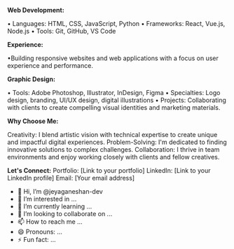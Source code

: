
**Web Development:**

• Languages: HTML, CSS, JavaScript, Python
• Frameworks: React, Vue.js, Node.js
• Tools: Git, GitHub, VS Code

**Experience:** 

•Building responsive websites and web applications with a focus on user experience and performance.

**Graphic Design:**

• Tools: Adobe Photoshop, Illustrator, InDesign, Figma
• Specialties: Logo design, branding, UI/UX design, digital illustrations
• Projects: Collaborating with clients to create compelling visual identities and marketing materials.

**Why Choose Me:**

Creativity: I blend artistic vision with technical expertise to create unique and impactful digital experiences.
Problem-Solving: I'm dedicated to finding innovative solutions to complex challenges.
Collaboration: I thrive in team environments and enjoy working closely with clients and fellow creatives.

**Let's Connect:**
Portfolio: [Link to your portfolio]
LinkedIn: [Link to your LinkedIn profile]
Email: [Your email address]

- 👋 Hi, I’m @jeyaganeshan-dev
- 👀 I’m interested in ...
- 🌱 I’m currently learning ...
- 💞️ I’m looking to collaborate on ...
- 📫 How to reach me ...
- 😄 Pronouns: ...
- ⚡ Fun fact: ...

<!---
jeyaganeshan-dev/jeyaganeshan-dev is a ✨ special ✨ repository because its `README.md` (this file) appears on your GitHub profile.
You can click the Preview link to take a look at your changes.
--->
